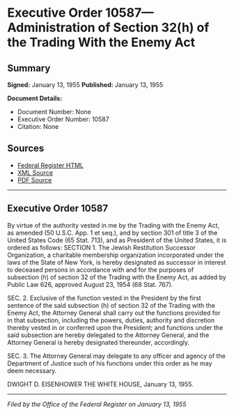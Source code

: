 # Executive Order 10587—Administration of Section 32(h) of the Trading With the Enemy Act

## Summary

**Signed:** January 13, 1955
**Published:** January 13, 1955

**Document Details:**
- Document Number: None
- Executive Order Number: 10587
- Citation: None

## Sources
- [Federal Register HTML](https://www.presidency.ucsb.edu/documents/executive-order-10587-administration-section-32h-the-trading-with-the-enemy-act)
- [XML Source](None)
- [PDF Source](None)

---

## Executive Order 10587

By virtue of the authority vested in me by the Trading with the Enemy Act, as amended (50 U.S.C. App. 1 et seq.), and by section 301 of title 3 of the United States Code (65 Stat. 713), and as President of the United States, it is ordered as follows:
SECTION 1. The Jewish Restitution Successor Organization, a charitable membership organization incorporated under the laws of the State of New York, is hereby designated as successor in interest to deceased persons in accordance with and for the purposes of subsection (h) of section 32 of the Trading with the Enemy Act, as added by Public Law 626, approved August 23, 1954 (68 Stat. 767).

SEC. 2. Exclusive of the function vested in the President by the first sentence of the said subsection (h) of section 32 of the Trading with the Enemy Act, the Attorney General shall carry out the functions provided for in that subsection, including the powers, duties, authority and discretion thereby vested in or conferred upon the President; and functions under the said subsection are hereby delegated to the Attorney General, and the Attorney General is hereby designated thereunder, accordingly.

SEC. 3. The Attorney General may delegate to any officer and agency of the Department of Justice such of his functions under this order as he may deem necessary.

DWIGHT D. EISENHOWER
THE WHITE HOUSE,
January 13, 1955.

---

*Filed by the Office of the Federal Register on January 13, 1955*
